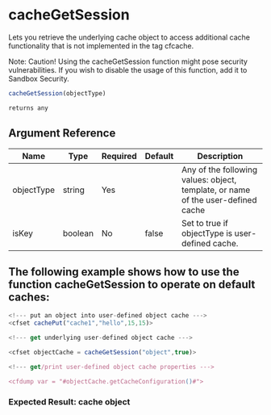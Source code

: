 # cacheGetSession

Lets you retrieve the underlying cache object to access additional cache functionality that is not implemented in the tag cfcache.

Note: Caution! Using the cacheGetSession function might pose security vulnerabilities. If you wish to disable the usage of this function, add it to Sandbox Security. 

```javascript
cacheGetSession(objectType)
```

```javascript
returns any
```

## Argument Reference

| Name | Type | Required | Default | Description |
| --- | --- | --- | --- | --- |
| objectType | string | Yes |  | Any of the following values: object, template, or name of the user-defined cache |
| isKey | boolean | No | false | Set to true if objectType is user-defined cache. |

## The following example shows how to use the function cacheGetSession to operate on default caches:

```javascript
<!--- put an object into user-defined object cache --->
<cfset cachePut("cache1","hello",15,15)>

<!--- get underlying user-defined object cache --->

<cfset objectCache = cacheGetSession("object",true)>

<!--- get/print user-defined object cache properties --->

<cfdump var = "#objectCache.getCacheConfiguration()#">
```

### Expected Result: cache object
